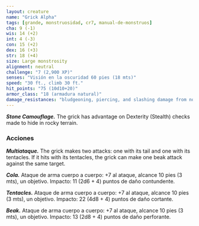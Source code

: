 ```yaml
---
layout: creature
name: "Grick Alpha"
tags: [grande, monstruosidad, cr7, manual-de-monstruos]
cha: 9 (-1)
wis: 14 (+2)
int: 4 (-3)
con: 15 (+2)
dex: 16 (+3)
str: 18 (+4)
size: Large monstrosity
alignment: neutral
challenge: "7 (2,900 XP)"
senses: "Visión en la oscuridad 60 pies (18 mts)"
speed: "30 ft., climb 30 ft."
hit_points: "75 (10d10+20)"
armor_class: "18 (armadura natural)"
damage_resistances: "bludgeoning, piercing, and slashing damage from nonmagical weapons"
---
```


***Stone Camouflage.*** The grick has advantage on Dexterity (Stealth) checks made to hide in rocky terrain.

### Acciones

***Multiataque.*** The grick makes two attacks: one with its tail and one with its tentacles. If it hits with its tentacles, the grick can make one beak attack against the same target.

***Cola.*** Ataque de arma cuerpo a cuerpo: +7 al ataque, alcance 10 pies (3 mts), un objetivo. Impacto: 11 (2d6 + 4) puntos de daño contundente.

***Tentacles.*** Ataque de arma cuerpo a cuerpo: +7 al ataque, alcance 10 pies (3 mts), un objetivo. Impacto: 22 (4d8 + 4) puntos de daño cortante.

***Beak.*** Ataque de arma cuerpo a cuerpo: +7 al ataque, alcance 10 pies (3 mts), un objetivo. Impacto: 13 (2d8 + 4) puntos de daño perforante.
